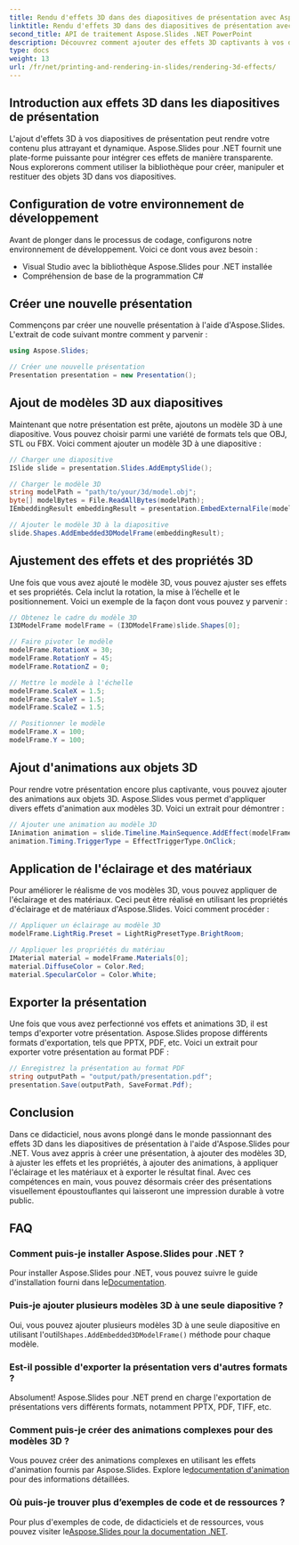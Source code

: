 ```yaml
---
title: Rendu d'effets 3D dans des diapositives de présentation avec Aspose.Slides
linktitle: Rendu d'effets 3D dans des diapositives de présentation avec Aspose.Slides
second_title: API de traitement Aspose.Slides .NET PowerPoint
description: Découvrez comment ajouter des effets 3D captivants à vos diapositives de présentation à l'aide d'Aspose.Slides pour .NET. Notre guide étape par étape couvre tout, de la configuration de votre environnement à l'application d'animations et à l'exportation du résultat final.
type: docs
weight: 13
url: /fr/net/printing-and-rendering-in-slides/rendering-3d-effects/
---
```


## Introduction aux effets 3D dans les diapositives de présentation

L'ajout d'effets 3D à vos diapositives de présentation peut rendre votre contenu plus attrayant et dynamique. Aspose.Slides pour .NET fournit une plate-forme puissante pour intégrer ces effets de manière transparente. Nous explorerons comment utiliser la bibliothèque pour créer, manipuler et restituer des objets 3D dans vos diapositives.

## Configuration de votre environnement de développement

Avant de plonger dans le processus de codage, configurons notre environnement de développement. Voici ce dont vous avez besoin :

- Visual Studio avec la bibliothèque Aspose.Slides pour .NET installée
- Compréhension de base de la programmation C#

## Créer une nouvelle présentation

Commençons par créer une nouvelle présentation à l'aide d'Aspose.Slides. L'extrait de code suivant montre comment y parvenir :

```csharp
using Aspose.Slides;

// Créer une nouvelle présentation
Presentation presentation = new Presentation();
```

## Ajout de modèles 3D aux diapositives

Maintenant que notre présentation est prête, ajoutons un modèle 3D à une diapositive. Vous pouvez choisir parmi une variété de formats tels que OBJ, STL ou FBX. Voici comment ajouter un modèle 3D à une diapositive :

```csharp
// Charger une diapositive
ISlide slide = presentation.Slides.AddEmptySlide();

// Charger le modèle 3D
string modelPath = "path/to/your/3d/model.obj";
byte[] modelBytes = File.ReadAllBytes(modelPath);
IEmbeddingResult embeddingResult = presentation.EmbedExternalFile(modelBytes);

// Ajouter le modèle 3D à la diapositive
slide.Shapes.AddEmbedded3DModelFrame(embeddingResult);
```

## Ajustement des effets et des propriétés 3D

Une fois que vous avez ajouté le modèle 3D, vous pouvez ajuster ses effets et ses propriétés. Cela inclut la rotation, la mise à l’échelle et le positionnement. Voici un exemple de la façon dont vous pouvez y parvenir :

```csharp
// Obtenez le cadre du modèle 3D
I3DModelFrame modelFrame = (I3DModelFrame)slide.Shapes[0];

// Faire pivoter le modèle
modelFrame.RotationX = 30;
modelFrame.RotationY = 45;
modelFrame.RotationZ = 0;

// Mettre le modèle à l'échelle
modelFrame.ScaleX = 1.5;
modelFrame.ScaleY = 1.5;
modelFrame.ScaleZ = 1.5;

// Positionner le modèle
modelFrame.X = 100;
modelFrame.Y = 100;
```

## Ajout d'animations aux objets 3D

Pour rendre votre présentation encore plus captivante, vous pouvez ajouter des animations aux objets 3D. Aspose.Slides vous permet d'appliquer divers effets d'animation aux modèles 3D. Voici un extrait pour démontrer :

```csharp
// Ajouter une animation au modèle 3D
IAnimation animation = slide.Timeline.MainSequence.AddEffect(modelFrame, EffectType.Fade);
animation.Timing.TriggerType = EffectTriggerType.OnClick;
```

## Application de l'éclairage et des matériaux

Pour améliorer le réalisme de vos modèles 3D, vous pouvez appliquer de l'éclairage et des matériaux. Ceci peut être réalisé en utilisant les propriétés d'éclairage et de matériaux d'Aspose.Slides. Voici comment procéder :

```csharp
// Appliquer un éclairage au modèle 3D
modelFrame.LightRig.Preset = LightRigPresetType.BrightRoom;

// Appliquer les propriétés du matériau
IMaterial material = modelFrame.Materials[0];
material.DiffuseColor = Color.Red;
material.SpecularColor = Color.White;
```

## Exporter la présentation

Une fois que vous avez perfectionné vos effets et animations 3D, il est temps d'exporter votre présentation. Aspose.Slides propose différents formats d'exportation, tels que PPTX, PDF, etc. Voici un extrait pour exporter votre présentation au format PDF :

```csharp
// Enregistrez la présentation au format PDF
string outputPath = "output/path/presentation.pdf";
presentation.Save(outputPath, SaveFormat.Pdf);
```

## Conclusion

Dans ce didacticiel, nous avons plongé dans le monde passionnant des effets 3D dans les diapositives de présentation à l'aide d'Aspose.Slides pour .NET. Vous avez appris à créer une présentation, à ajouter des modèles 3D, à ajuster les effets et les propriétés, à ajouter des animations, à appliquer l'éclairage et les matériaux et à exporter le résultat final. Avec ces compétences en main, vous pouvez désormais créer des présentations visuellement époustouflantes qui laisseront une impression durable à votre public.

## FAQ

### Comment puis-je installer Aspose.Slides pour .NET ?

 Pour installer Aspose.Slides pour .NET, vous pouvez suivre le guide d'installation fourni dans le[Documentation](https://docs.aspose.com/slides/net/installation/).

### Puis-je ajouter plusieurs modèles 3D à une seule diapositive ?

 Oui, vous pouvez ajouter plusieurs modèles 3D à une seule diapositive en utilisant l'outil`Shapes.AddEmbedded3DModelFrame()` méthode pour chaque modèle.

### Est-il possible d'exporter la présentation vers d'autres formats ?

Absolument! Aspose.Slides pour .NET prend en charge l'exportation de présentations vers différents formats, notamment PPTX, PDF, TIFF, etc.

### Comment puis-je créer des animations complexes pour des modèles 3D ?

 Vous pouvez créer des animations complexes en utilisant les effets d'animation fournis par Aspose.Slides. Explore le[documentation d'animation](https://reference.aspose.com/slides/net/aspose.slides.animation/) pour des informations détaillées.

### Où puis-je trouver plus d’exemples de code et de ressources ?

 Pour plus d'exemples de code, de didacticiels et de ressources, vous pouvez visiter le[Aspose.Slides pour la documentation .NET](https://reference.aspose.com/slides/net/).